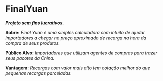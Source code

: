 # FinalYuan

***Projeto sem fins lucrativos.***

**Sobre:** *Final Yuan é uma simples calculadora com intuito de ajudar importadores a chegar no preço aproximado de recarga na hora da compra de seus produtos.*

**Público Alvo:** *Importadores que utilizam agentes de compras para trazer seus pacotes da China.*

**Vantagem:** *Recargas com valor mais alto tem cotação melhor do que pequenas recargas parceladas.*


